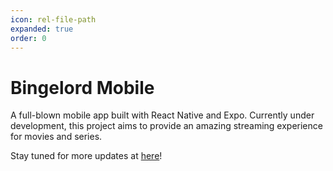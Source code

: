 ```yaml
---
icon: rel-file-path
expanded: true
order: 0
---
```


# Bingelord Mobile

A full-blown mobile app built with React Native and Expo. Currently under development, this project aims to provide an amazing streaming experience for movies and series.

Stay tuned for more updates at [here](https://github.com/samay15jan/BingeLord-Mobile)!